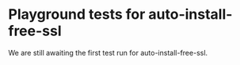 # Playground tests for auto-install-free-ssl
We are still awaiting the first test run for auto-install-free-ssl.
